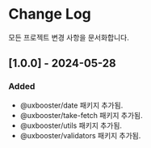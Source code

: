# Change Log

모든 프로젝트 변경 사항을 문서화합니다.

## [1.0.0] - 2024-05-28

### Added

- @uxbooster/date 패키지 추가됨.
- @uxbooster/take-fetch 패키지 추가됨.
- @uxbooster/utils 패키지 추가됨.
- @uxbooster/validators 패키지 추가됨.
